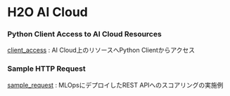 # H2O AI Cloud

### Python Client Access to AI Cloud Resources
[client_access](client_access) : AI Cloud上のリソースへPython Clientからアクセス

### Sample HTTP Request
[sample_request](sample_request) : MLOpsにデプロイしたREST APIへのスコアリングの実施例
